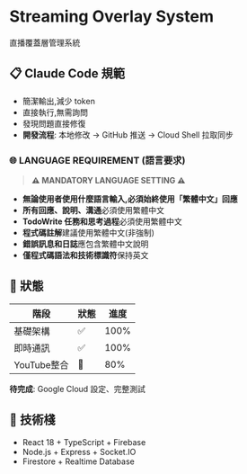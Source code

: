 # Streaming Overlay System

直播覆蓋層管理系統

## 📋 Claude Code 規範
- 簡潔輸出,減少 token
- 直接執行,無需詢問
- 發現問題直接修復
- **開發流程**: 本地修改 → GitHub 推送 → Cloud Shell 拉取同步

### 🌐 **LANGUAGE REQUIREMENT (語言要求)**
> **⚠️ MANDATORY LANGUAGE SETTING ⚠️**
- **無論使用者使用什麼語言輸入,必須始終使用「繁體中文」回應**
- **所有回應、說明、溝通**必須使用繁體中文
- **TodoWrite 任務和思考過程**必須使用繁體中文
- **程式碼註解**建議使用繁體中文(非強制)
- **錯誤訊息和日誌**應包含繁體中文說明
- **僅程式碼語法和技術標識符**保持英文

## 🚀 狀態
| 階段 | 狀態 | 進度 |
|------|------|------|
| 基礎架構 | ✅ | 100% |
| 即時通訊 | ✅ | 100% |
| YouTube整合 | 🔄 | 80% |

**待完成**: Google Cloud 設定、完整測試

## 🔧 技術棧
- React 18 + TypeScript + Firebase
- Node.js + Express + Socket.IO
- Firestore + Realtime Database
